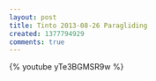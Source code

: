 ```yaml
---
layout: post
title: Tinto 2013-08-26 Paragliding
created: 1377794929
comments: true
---
```

{% youtube yTe3BGMSR9w %}

